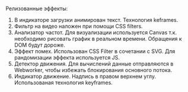 Релизованные эффекты:

1. В индикаторе загрузки анимирован текст. Технология keframes.
2. Фильтр на видео наложен при помощи CSS filters.
3. Анализатор частот. Для визуализации используется Canvas т.к. необходимо рисовать график в реальном времени. Обращения к DOM будут дороже.
4. Эффект помех. Использован CSS Filter в сочетании c SVG. Для рандомизации эффекта используется JS.
5. Детектор движения. Для вычислений данные отправляются в Webworker, чтобы избежать блокирования основного потока.
6. Индикатор движение. Надпись в правом верхнем углу. Использованая технология keyframes.
